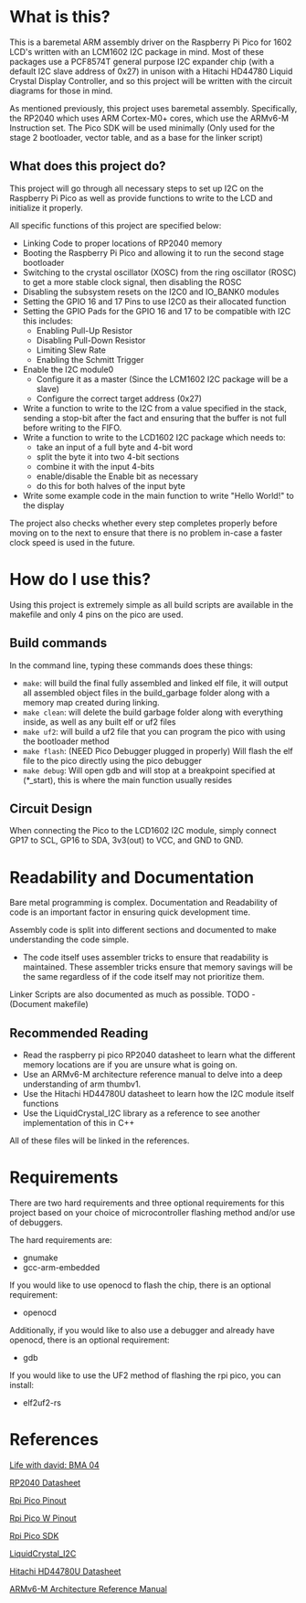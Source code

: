 # What is this?
This is a baremetal ARM assembly driver on the Raspberry Pi Pico for 1602 LCD's written with an LCM1602 I2C package in mind. Most of these packages use a PCF8574T general purpose I2C expander chip (with a default I2C slave address of 0x27) in unison with a Hitachi HD44780 Liquid Crystal Display Controller, and so this project will be written with the circuit diagrams for those in mind.

As mentioned previously, this project uses baremetal assembly. Specifically, the RP2040 which uses ARM Cortex-M0+ cores, which use the ARMv6-M Instruction set. The Pico SDK will be used minimally (Only used for the stage 2 bootloader, vector table, and as a base for the linker script)

## What does this project do?
This project will go through all necessary steps to set up I2C on the Raspberry Pi Pico as well as provide functions to write to the LCD and initialize it properly.

All specific functions of this project are specified below:
- Linking Code to proper locations of RP2040 memory
- Booting the Raspberry Pi Pico and allowing it to run the second stage bootloader
- Switching to the crystal oscillator (XOSC) from the ring oscillator (ROSC) to get a more stable clock signal, then disabling the ROSC
- Disabling the subsystem resets on the I2C0 and IO_BANK0 modules
- Setting the GPIO 16 and 17 Pins to use I2C0 as their allocated function
- Setting the GPIO Pads for the GPIO 16 and 17 to be compatible with I2C this includes:
    - Enabling Pull-Up Resistor
    - Disabling Pull-Down Resistor
    - Limiting Slew Rate
    - Enabling the Schmitt Trigger
- Enable the I2C module0
    - Configure it as a master (Since the LCM1602 I2C package will be a slave)
    - Configure the correct target address (0x27)
- Write a function to write to the I2C from a value specified in the stack, sending a stop-bit after the fact and ensuring that the buffer is not full before writing to the FIFO.
- Write a function to write to the LCD1602 I2C package which needs to:
    - take an input of a full byte and 4-bit word
    - split the byte it into two 4-bit sections
    - combine it with the input 4-bits
    - enable/disable the Enable bit as necessary
    - do this for both halves of the input byte
- Write some example code in the main function to write "Hello World!" to the display

The project also checks whether every step completes properly before moving on to the next to ensure that there is no problem in-case a faster clock speed is used in the future.

# How do I use this?
Using this project is extremely simple as all build scripts are available in the makefile and only 4 pins on the pico are used.

## Build commands
In the command line, typing these commands does these things:
- `make`: will build the final fully assembled and linked elf file, it will output all assembled object files in the build_garbage folder along with a memory map created during linking.
- `make clean`: will delete the build garbage folder along with everything inside, as well as any built elf or uf2 files
- `make uf2`: will build a uf2 file that you can program the pico with using the bootloader method
- `make flash`: (NEED Pico Debugger plugged in properly) Will flash the elf file to the pico directly using the pico debugger
- `make debug`: Will open gdb and will stop at a breakpoint specified at (*\_start), this is where the main function usually resides

## Circuit Design
When connecting the Pico to the LCD1602 I2C module, simply connect GP17 to SCL, GP16 to SDA, 3v3(out) to VCC, and GND to GND.

# Readability and Documentation
Bare metal programming is complex. Documentation and Readability of code is an important factor in ensuring quick development time.

Assembly code is split into different sections and documented to make understanding the code simple.
- The code itself uses assembler tricks to ensure that readability is maintained. These assembler tricks ensure that memory savings will be the same regardless of if the code itself may not prioritize them. 

Linker Scripts are also documented as much as possible.
TODO - (Document makefile)

## Recommended Reading
- Read the raspberry pi pico RP2040 datasheet to learn what the different memory locations are if you are unsure what is going on.
- Use an ARMv6-M architecture reference manual to delve into a deep understanding of arm thumbv1.
- Use the Hitachi HD44780U datasheet to learn how the I2C module itself functions
- Use the LiquidCrystal_I2C library as a reference to see another implementation of this in C++

All of these files will be linked in the references.

# Requirements
There are two hard requirements and three optional requirements for this project based on your choice of microcontroller flashing method and/or use of debuggers.

The hard requirements are:
- gnumake
- gcc-arm-embedded

If you would like to use openocd to flash the chip, there is an optional requirement:
- openocd

Additionally, if you would like to also use a debugger and already have openocd, there is an optional requirement:
- gdb

If you would like to use the UF2 method of flashing the rpi pico, you can install:
- elf2uf2-rs

# References
[Life with david: BMA 04](https://github.com/LifeWithDavid/RaspberryPiPico-BareMetalAdventures/tree/main/Chapter%2004)

[RP2040 Datasheet](https://datasheets.raspberrypi.com/rp2040/rp2040-datasheet.pdf)

[Rpi Pico Pinout](https://www.raspberrypi.com/documentation/microcontrollers/images/pico-pinout.svg)

[Rpi Pico W Pinout](https://www.raspberrypi.com/documentation/microcontrollers/images/picow-pinout.svg)

[Rpi Pico SDK](https://github.com/raspberrypi/pico-sdk)

[LiquidCrystal_I2C](https://github.com/lucasmaziero/LiquidCrystal_I2C)

[Hitachi HD44780U Datasheet](https://cdn.sparkfun.com/assets/9/5/f/7/b/HD44780.pdf)

[ARMv6-M Architecture Reference Manual](https://documentation-service.arm.com/static/5f8ff05ef86e16515cdbf826)
